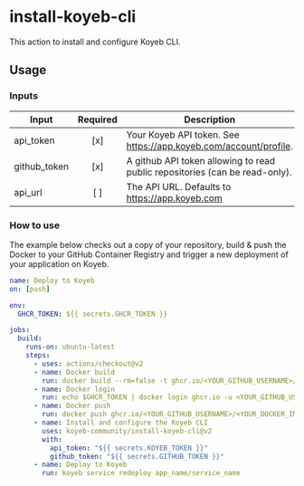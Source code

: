 # install-koyeb-cli

This action to install and configure Koyeb CLI.

## Usage

### Inputs

| Input              | Required | Description                                                                 |
|--------------------|:--------:|-----------------------------------------------------------------------------|
| api_token          | [x]      | Your Koyeb API token. See https://app.koyeb.com/account/profile.            |
| github_token       | [x]      | A github API token allowing to read public repositories (can be read-only). |
| api_url            | [ ]      | The API URL. Defaults to https://app.koyeb.com                              |

### How to use

The example below checks out a copy of your repository, build & push the Docker to your GitHub Container Registry and trigger a new deployment of your application on Koyeb.

```yaml
name: Deploy to Koyeb
on: [push]

env:
  GHCR_TOKEN: ${{ secrets.GHCR_TOKEN }}

jobs:
  build:
    runs-on: ubuntu-latest
    steps:
      - uses: actions/checkout@v2
      - name: Docker build
        run: docker build --rm=false -t ghcr.io/<YOUR_GITHUB_USERNAME>/<YOUR_DOCKER_IMAGE_NAME>:<YOUR_DOCKER_IMAGE_TAG> .
      - name: Docker login
        run: echo $GHCR_TOKEN | docker login ghcr.io -u <YOUR_GITHUB_USERNAME> --password-stdin
      - name: Docker push
        run: docker push ghcr.io/<YOUR_GITHUB_USERNAME>/<YOUR_DOCKER_IMAGE_NAME>:<YOUR_DOCKER_IMAGE_TAG>
      - name: Install and configure the Koyeb CLI
        uses: koyeb-community/install-koyeb-cli@v2
        with:
          api_token: "${{ secrets.KOYEB_TOKEN }}"
          github_token: "${{ secrets.GITHUB_TOKEN }}"
      - name: Deploy to Koyeb
        run: koyeb service redeploy app_name/service_name
```

